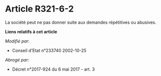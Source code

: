 # Article R321-6-2

La société peut ne pas donner suite aux demandes répétitives ou abusives.

**Liens relatifs à cet article**

_Modifié par_:

  - Conseil d'Etat n°233740 2002-10-25

_Abrogé par_:

  - Décret n°2017-924 du 6 mai 2017 - art. 3
